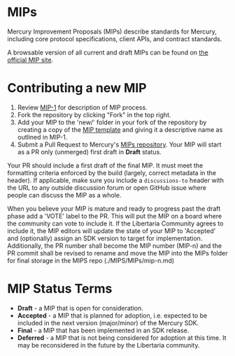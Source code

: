 # MIPs
Mercury Improvement Proposals (MIPs) describe standards for Mercury, including core protocol specifications, client APIs, and contract standards.

A browsable version of all current and draft MIPs can be found on [the official MIP site](http://mips.libertaria.world/).

# Contributing a new MIP

 1. Review [MIP-1](https://github.com/libertaria-project/MIPS/MIPs/mip-1.md) for description of MIP process.
 2. Fork the repository by clicking "Fork" in the top right.
 3. Add your MIP to the 'new/' folder in your fork of the repository by creating a copy of the [MIP template](https://github.com/libertaria-project/MIPS/new/mip-X.md) and giving it a descriptive name as outlined in MIP-1.
 4. Submit a Pull Request to Mercury's [MIPs repository](https://github.com/libertaria-project/mips). Your MIP will start as a PR only (unmerged) first draft in **Draft** status.

Your PR should include a first draft of the final MIP. It must meet the formatting criteria enforced by the build (largely, correct metadata in the header). If applicable, make sure you include a `discussions-to` header with the URL to any outside discussion forum or open GitHub issue where people can discuss the MIP as a whole.

When you believe your MIP is mature and ready to progress past the draft phase add a 'VOTE' label to the PR. This will put the MIP on a board where the community can vote to include it. If the Libertaria Community agrees to include it, the MIP editors will update the state of your MIP to 'Accepted' and (optionally) assign an SDK version to target for implementation. Additionally, the PR number shall become the MIP number (MIP-n) and the PR commit shall be revised to rename and move the MIP into the MIPs folder for final storage in the MIPS repo (./MIPS/MIPs/mip-n.md)

# MIP Status Terms
* **Draft** - a MIP that is open for consideration.
* **Accepted** - a MIP that is planned for adoption, i.e. expected to be included in the next version (major/minor) of the Mercury SDK.
* **Final** - a MIP that has been implemented in an SDK release.
* **Deferred** - a MIP that is not being considered for adoption at this time. It may be reconsidered in the future by the Libertaria community.

